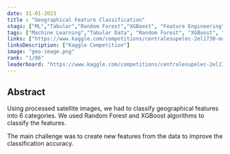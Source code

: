 ```yaml
---
date: 31-01-2023
title : "Geographical Feature Classification"
stags: ["ML","Tabular","Random Forest","XGBoost", "Feature Engineering"]
tags: ["Machine Learning","Tabular Data", "Random Forest", "XGBoost", "Feature Engineering"]
links: ["https://www.kaggle.com/competitions/centralesupelec-2el1730-machine-learning/overview"]
linksDescription: ["Kaggle Competition"]
image: "geo-image.png"
rank: "1/86"
leaderboard: "https://www.kaggle.com/competitions/centralesupelec-2el1730-machine-learning/leaderboard?tab=public"
---
```


## Abstract

Using processed satellite images, we had to classify geographical features into 6 categories. We used Random Forest and XGBoost algorithms to classify the features.

The main challenge was to create new features from the data to improve the classification accuracy.